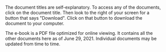 The document titles are self-explanatory. To access any of the documents, click on the document title. Then look to the right of your screen for a button that says "Download". Click on that button to download the document to your computer.

The e-book is a PDF file optimized for online viewing. It contains all the other documents here as of June 29, 2021. Individual documents may be updated from time to time.
